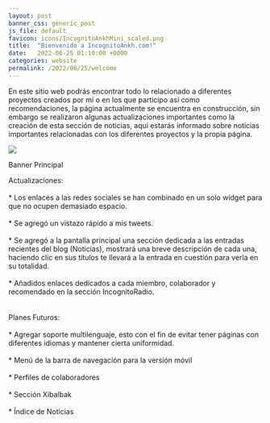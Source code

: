 ```yaml
---
layout: post
banner_css: generic_post
js_file: default
favicon: icons/IncognitoAnkhMini_scaled.png
title:  "Bienvenido a IncognitoAnkh.com!"
date:   2022-06-25 01:10:00 +0000
categories: website
permalink: /2022/06/25/welcome
---
```

<!-- Content -->
<p class="justify">
En este sitio web podrás encontrar todo lo relacionado a diferentes proyectos creados por mí o en los que participo así como recomendaciones, la página actualmente se encuentra en construcción, sin embargo se realizaron algunas actualizaciones importantes como la creación de esta sección de noticias, aquí estarás informado sobre noticias importantes relacionadas con los diferentes proyectos y la propia página.
</p>

<div class="card flex_default gallery_item">
    <img src="{{ site.baseurl_root }}/assets/images/banners/main.png">  
    <p>Banner Principal</p>  
</div>

<!--more-->
<p class="justify">
<span class="highlight">Actualizaciones:</span>
<br>
<br>
* Los enlaces a las redes sociales se han combinado en un solo widget para que no ocupen demasiado espacio.
<br>
<br>
* Se agregó un vistazo rápido a mis tweets.
<br>
<br>
* Se agregó a la pantalla principal una sección dedicada a las entradas recientes del blog (Noticias), mostrará una breve descripción de cada una, haciendo clic en sus títulos te llevará a la entrada en cuestión para verla en su totalidad.
<br>
<br>
* Añadidos enlaces dedicados a cada miembro, colaborador y recomendado en la sección IncognitoRadio.
<br>
<br>
<br>
<span class="highlight">Planes Futuros:</span>
<br>
<br>
* Agregar soporte multilenguaje, esto con el fin de evitar tener páginas con diferentes idiomas y mantener cierta uniformidad.
<br>
<br>
* Menú de la barra de navegación para la versión móvil
<br>
<br>
* Perfiles de colaboradores
<br>
<br>
* Sección Xibalbak
<br>
<br>
* Índice de Noticias
</p>
<!-- Load -->
<script async src="https://kit.fontawesome.com/6cc05e1e8e.js" crossorigin="anonymous"></script>
<link rel="stylesheet" href="/assets/css/modal.css">
<script async src="/assets/js/modal.js" crossorigin="anonymous"></script>